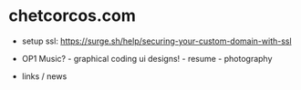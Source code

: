 # chetcorcos.com

- setup ssl: https://surge.sh/help/securing-your-custom-domain-with-ssl

- OP1 Music? - graphical coding ui designs! - resume - photography

- links / news
